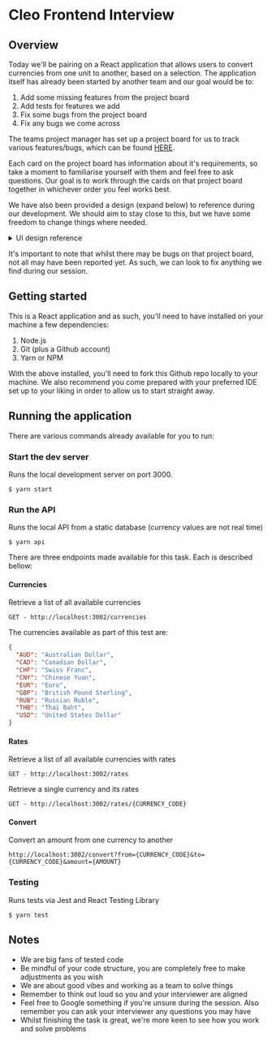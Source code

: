 # Cleo Frontend Interview

## Overview

Today we'll be pairing on a React application that allows users to convert currencies from one unit to another, based on a selection. The application itself has already been started by another team and our goal would be to:

1. Add some missing features from the project board
2. Add tests for features we add
3. Fix some bugs from the project board
4. Fix any bugs we come across

The teams project manager has set up a project board for us to track various features/bugs, which can be found [HERE](https://github.com/meetcleo/frontend-interview/projects/1).

Each card on the project board has information about it's requirements, so take a moment to familiarise yourself with them and feel free to ask questions. Our goal is to work through the cards on that project board together in whichever order you feel works best.

We have also been provided a design (expand below) to reference during our development. We should aim to stay close to this, but we have some freedom to change things where needed.

<details>
  <summary>UI design reference</summary>
  
  ![alt text](https://github.com/meetcleo/frontend-interview/blob/main/ui-design.jpg?raw=true "UI design reference")
</details>

It's important to note that whilst there may be bugs on that project board, not all may have been reported yet. As such, we can look to fix anything we find during our session.

## Getting started

This is a React application and as such, you'll need to have installed on your machine a few dependencies:

1. Node.js
2. Git (plus a Github account)
3. Yarn or NPM

With the above installed, you'll need to fork this Github repo locally to your machine. We also recommend you come prepared with your preferred IDE set up to your liking in order to allow us to start straight away.

## Running the application

There are various commands already available for you to run:

### Start the dev server

Runs the local development server on port 3000.

```console
$ yarn start
```

### Run the API

Runs the local API from a static database (currency values are not real time)

```console
$ yarn api
```

There are three endpoints made available for this task. Each is described bellow:

#### Currencies

Retrieve a list of all available currencies

```
GET - http://localhost:3002/currencies
```

The currencies available as part of this test are:

```json
{
  "AUD": "Australian Dollar",
  "CAD": "Canadian Dollar",
  "CHF": "Swiss Franc",
  "CNY": "Chinese Yuan",
  "EUR": "Euro",
  "GBP": "British Pound Sterling",
  "RUB": "Russian Ruble",
  "THB": "Thai Baht",
  "USD": "United States Dollar"
}
```

#### Rates

Retrieve a list of all available currencies with rates

```
GET - http://localhost:3002/rates
```

Retrieve a single currency and its rates

```
GET - http://localhost:3002/rates/{CURRENCY_CODE}
```

#### Convert

Convert an amount from one currency to another

```
http://localhost:3002/convert?from={CURRENCY_CODE}&to={CURRENCY_CODE}&amount={AMOUNT}
```

### Testing

Runs tests via Jest and React Testing Library

```console
$ yarn test
```

## Notes

- We are big fans of tested code
- Be mindful of your code structure, you are completely free to make adjustments as you wish
- We are about good vibes and working as a team to solve things
- Remember to think out loud so you and your interviewer are aligned
- Feel free to Google something if you're unsure during the session. Also remember you can ask your interviewer any questions you may have
- Whilst finishing the task is great, we're more keen to see how you work and solve problems
